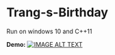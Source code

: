# Trang-s-Birthday
Run on windows 10 and C++11

**Demo:** [![IMAGE ALT TEXT](http://img.youtube.com/vi/pvzlI2Rv2AE/0.jpg)](http://www.youtube.com/watch?v=pvzlI2Rv2AE "Multithread")
